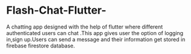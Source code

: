 # Flash-Chat-Flutter-
A chatting app designed with the help of flutter where different authenticated users can chat .This app gives user the option of logging in,sign up.Users can send  a message and their information get stored in firebase firestore database.

